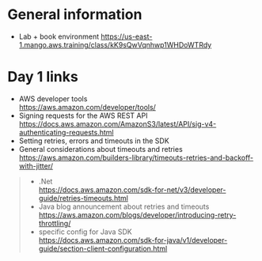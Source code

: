 # General information
- Lab + book environment
https://us-east-1.mango.aws.training/class/kK9sQwVqnhwp1WHDoWTRdy

# Day 1 links

- AWS developer tools<br>https://aws.amazon.com/developer/tools/
- Signing requests for the AWS REST API<br>https://docs.aws.amazon.com/AmazonS3/latest/API/sig-v4-authenticating-requests.html
- Setting retries, errors and timeouts in the SDK
- General considerations about timeouts and retries<br>https://aws.amazon.com/builders-library/timeouts-retries-and-backoff-with-jitter/
> - .Net<br>https://docs.aws.amazon.com/sdk-for-net/v3/developer-guide/retries-timeouts.html
> - Java blog announcement about retries and timeouts<br>https://aws.amazon.com/blogs/developer/introducing-retry-throttling/
> - specific config for Java SDK<br>https://docs.aws.amazon.com/sdk-for-java/v1/developer-guide/section-client-configuration.html

